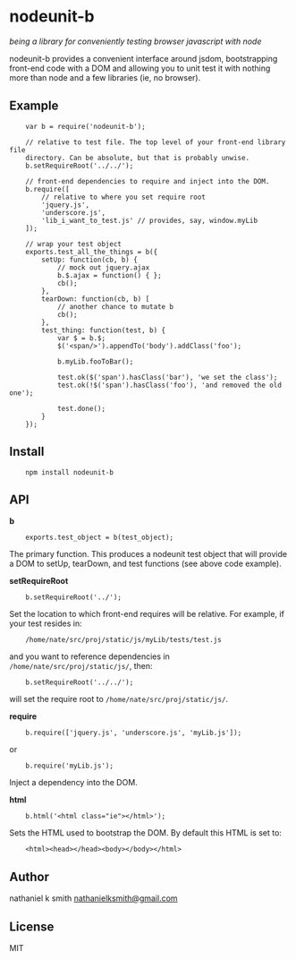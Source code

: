 # nodeunit-b

_being a library for conveniently testing browser javascript with node_

nodeunit-b provides a convenient interface around jsdom, bootstrapping
front-end code with a DOM and allowing you to unit test it with nothing more
than node and a few libraries (ie, no browser).


## Example

        var b = require('nodeunit-b');

        // relative to test file. The top level of your front-end library file
        directory. Can be absolute, but that is probably unwise.
        b.setRequireRoot('../../');

        // front-end dependencies to require and inject into the DOM.
        b.require([
            // relative to where you set require root
            'jquery.js',
            'underscore.js',
            'lib_i_want_to_test.js' // provides, say, window.myLib
        ]);

        // wrap your test object
        exports.test_all_the_things = b({
            setUp: function(cb, b) {
                // mock out jquery.ajax
                b.$.ajax = function() { };
                cb();
            },
            tearDown: function(cb, b) [
                // another chance to mutate b
                cb();
            },
            test_thing: function(test, b) {
                var $ = b.$;
                $('<span/>').appendTo('body').addClass('foo');

                b.myLib.fooToBar();

                test.ok($('span').hasClass('bar'), 'we set the class');
                test.ok(!$('span').hasClass('foo'), 'and removed the old one');

                test.done();
            }
        });


## Install

        npm install nodeunit-b


## API

**b**

        exports.test_object = b(test_object);

The primary function. This produces a nodeunit test object that will provide a
DOM to setUp, tearDown, and test functions (see above code example).

**setRequireRoot**

        b.setRequireRoot('../');

Set the location to which front-end requires will be relative. For example, if your test resides in:

        /home/nate/src/proj/static/js/myLib/tests/test.js

and you want to reference dependencies in `/home/nate/src/proj/static/js/`, then:

        b.setRequireRoot('../../');

will set the require root to `/home/nate/src/proj/static/js/`.

**require**

        b.require(['jquery.js', 'underscore.js', 'myLib.js']);

or

        b.require('myLib.js');

Inject a dependency into the DOM.

**html**

        b.html('<html class="ie"></html>');

Sets the HTML used to bootstrap the DOM. By default this HTML is set to:

        <html><head></head><body></body></html>

## Author

nathaniel k smith <nathanielksmith@gmail.com>

## License

MIT
